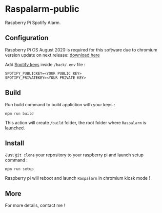 # Raspalarm-public
Raspberry Pi Spotify Alarm.

## Configuration 

Raspberry Pi OS August 2020 is required for this software due to chromium version update on next release: [download here](https://downloads.raspberrypi.org/raspios_full_armhf/images/raspios_full_armhf-2020-08-24/2020-08-20-raspios-buster-armhf-full.zip)

Add [Spotify keys](https://developer.spotify.com/dashboard) inside `/back/.env` file :

```
SPOTIFY_PUBLICKEY=<YOUR PUBLIC KEY>
SPOTIFY_PRIVATEKEY=<YOUR PRIVATE KEY>
```

## Build

Run build command to build appliction with your keys :

```
npm run build
```

This action will create `/build` folder, the root folder where `Raspalarm` is launched.

## Install

Just `git clone` your repository to your raspberry pi and launch setup command :

```
npm run setup
```

Raspberry pi will reboot and launch `Raspalarm` in chromium kiosk mode !

## More

For more details, contact me !

